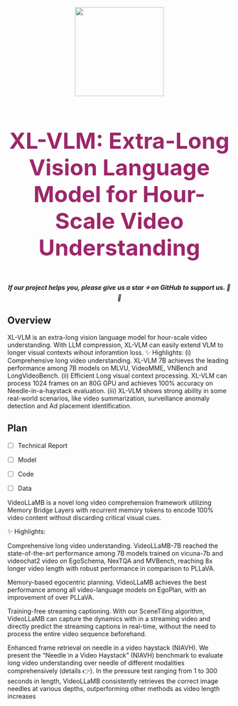 <p align="center">
    <img src="https://github.com/VectorSpaceLab/XL-VLM/blob/main/assets/logo.jpg" width="200" style="margin-bottom: 0.2;"/>
</p>

<h3 align="center" style="font-size: 50px;">
    <a style="color:#9C276A;">
        XL-VLM: Extra-Long Vision Language Model for Hour-Scale Video Understanding
    </a>
</h3>
<h5 align="center"> If our project helps you, please give us a star ⭐ on GitHub to support us. 🙏🙏 </h5>

## Overview
XL-VLM is an extra-long vision language model for hour-scale video understanding. With LLM compression, XL-VLM can easily extend VLM to longer visual contexts wihout inforamtion loss. 
✨ Highlights:
(i) Comprehensive long video understanding. XL-VLM 7B achieves the leading performance among 7B models on MLVU, VideoMME, VNBench and LongVideoBench.
(ii) Efficient Long visual context processing. XL-VLM can process 1024 frames on an 80G GPU and achieves 100% accuracy on Needle-in-a-haystack evaluation.
(iii) XL-VLM shows strong ability in some real-world scenarios, like video summarization, surveillance anomaly detection and Ad placement identification.

## Plan

 - [ ] Technical Report
 - [ ] Model
 - [ ] Code
 - [ ] Data



VideoLLaMB is a novel long video comprehension framework utilizing Memory Bridge Layers with recurrent memory tokens to encode 100% video content without discarding critical visual cues.

✨ Highlights:

Comprehensive long video understanding. VideoLLaMB-7B reached the state-of-the-art performance among 7B models trained on vicuna-7b and videochat2 video on EgoSchema, NexTQA and MVBench, reaching 8x longer video length with robust performance in comparison to PLLaVA.

Memory-based egocentric planning. VideoLLaMB achieves the best performance among all video-language models on EgoPlan, with an improvement of  over PLLaVA.

Training-free streaming captioning. With our SceneTiling algorithm, VideoLLaMB can capture the dynamics with in a streaming video and directly predict the streaming captions in real-time, without the need to process the entire video sequence beforehand.

Enhanced frame retrieval on needle in a video haystack (NIAVH). We present the “Needle in a Video Haystack” (NIAVH) benchmark to evaluate long video understanding over needle of different modalities comprehensively (details 👉). In the pressure test ranging from 1 to 300 seconds in length, VideoLLaMB consistently retrieves the correct image needles at various depths, outperforming other methods as video length increases
